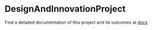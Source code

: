 # DesignAndInnovationProject
Find a detailed documentation of this project and its outcomes at [docs](https://docs.google.com/document/d/1D7wos0w7tp5i2Ex9zE4jnlpjkcYhPCjG/edit?usp=sharing&ouid=114033153678084962381&rtpof=true&sd=true)
